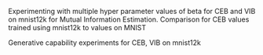 Experimenting with multiple hyper parameter values of beta for CEB and VIB on mnist12k for Mutual Information Estimation. Comparison for CEB values trained using mnist12k to values on MNIST

Generative capability experiments for CEB, VIB on mnist12k